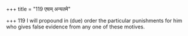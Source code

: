 +++
title = "119 एषाम् अन्यतमे"

+++
119	I will propound in (due) order the particular punishments for him who gives false evidence from any one of these motives.